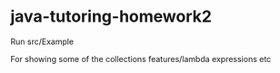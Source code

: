# java-tutoring-homework2

Run src/Example

For showing some of the collections features/lambda expressions etc